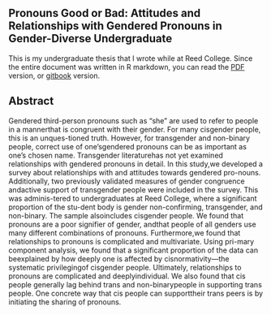 ## Pronouns Good or Bad: Attitudes and Relationships with Gendered Pronouns in Gender-Diverse Undergraduate
This is my undergraduate thesis that I wrote while at Reed College.
Since the entire document was written in R markdown, you can read the [PDF](https://github.com/overwatchcorp/thesis/blob/master/index/_book/thesis.pdf) version,
or [gitbook](https://fungj.net/thesis) version.

## Abstract
Gendered third-person pronouns such as “she” are used to refer to people in a mannerthat is congruent with their gender. For many cisgender people, this is an unques-tioned truth. However, for transgender and non-binary people, correct use of one’sgendered pronouns can be as important as one’s chosen name. Transgender literaturehas not yet examined relationships with gendered pronouns in detail. In this study,we developed a survey about relationships with and attitudes towards gendered pro-nouns.  Additionally, two previously validated measures of gender congruence andactive support of transgender people were included in the survey. This was adminis-tered to undergraduates at Reed College, where a significant proportion of the stu-dent body is gender non-confirming, transgender, and non-binary. The sample alsoincludes cisgender people. We found that pronouns are a poor signifier of gender, andthat people of all genders use many different combinations of pronouns. Furthermore,we found that relationships to pronouns is complicated and multivariate. Using pri-mary component analysis, we found that a significant proportion of the data can beexplained by how deeply one is affected by cisnormativity—the systematic privilegingof cisgender people. Ultimately, relationships to pronouns are complicated and deeplyindividual. We also found that cis people generally lag behind trans and non-binarypeople in supporting trans people.  One concrete way that cis people can supporttheir trans peers is by initiating the sharing of pronouns.

